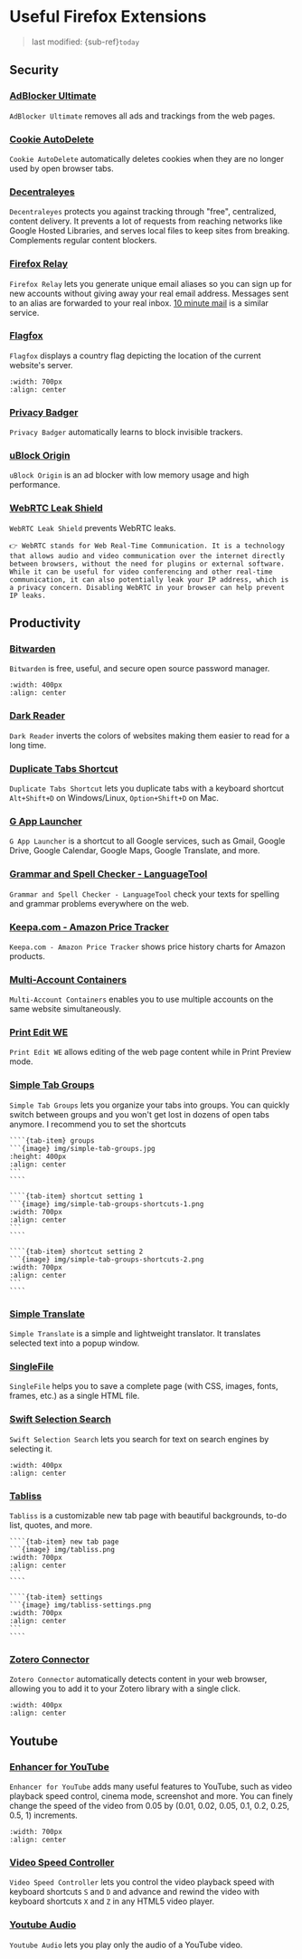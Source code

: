 # Useful Firefox Extensions
> last modified: {sub-ref}`today`

## Security
### [AdBlocker Ultimate](https://addons.mozilla.org/en-US/firefox/addon/adblocker-ultimate/)
`AdBlocker Ultimate` removes all ads and trackings from the web pages.

### [Cookie AutoDelete](https://addons.mozilla.org/en-US/firefox/addon/cookie-autodelete/)
`Cookie AutoDelete` automatically deletes cookies when they are no longer used by open browser tabs.

### [Decentraleyes](https://addons.mozilla.org/en-US/firefox/addon/decentraleyes/)
`Decentraleyes` protects you against tracking through "free", centralized, content delivery. It prevents a lot of requests from reaching networks like Google Hosted Libraries, and serves local files to keep sites from breaking. Complements regular content blockers.

### [Firefox Relay](https://addons.mozilla.org/en-US/firefox/addon/private-relay/)
`Firefox Relay` lets you generate unique email aliases so you can sign up for new accounts without giving away your real email address. Messages sent to an alias are forwarded to your real inbox. [10 minute mail](./../usefulWebApps/usefulWebApps.md#10-minutes-mail) is a similar service.

### [Flagfox](https://addons.mozilla.org/en-US/firefox/addon/flagfox/)
`Flagfox` displays a country flag depicting the location of the current website's server.
```{image} img/flagfox.png
:width: 700px
:align: center
```

### [Privacy Badger](https://addons.mozilla.org/en-US/firefox/addon/privacy-badger17/)
`Privacy Badger` automatically learns to block invisible trackers.

### [uBlock Origin](https://addons.mozilla.org/en-US/firefox/addon/ublock-origin/)
`uBlock Origin` is an ad blocker with low memory usage and high performance.

### [WebRTC Leak Shield](https://addons.mozilla.org/en-US/firefox/addon/webrtc-leak-shield/)
`WebRTC Leak Shield` prevents WebRTC leaks.

```{admonition} WebRTC
👉 WebRTC stands for Web Real-Time Communication. It is a technology that allows audio and video communication over the internet directly between browsers, without the need for plugins or external software. While it can be useful for video conferencing and other real-time communication, it can also potentially leak your IP address, which is a privacy concern. Disabling WebRTC in your browser can help prevent IP leaks.
```


## Productivity
### [Bitwarden](https://addons.mozilla.org/en-US/firefox/addon/bitwarden-password-manager/)
`Bitwarden` is free, useful, and secure open source password manager.
```{image} img/bitwarden-extension.png
:width: 400px
:align: center
```

### [Dark Reader](https://addons.mozilla.org/en-US/firefox/addon/darkreader/)
`Dark Reader` inverts the colors of websites making them easier to read for a long time.

### [Duplicate Tabs Shortcut](https://addons.mozilla.org/en-US/firefox/addon/duplicate-tab-shortcut/)
`Duplicate Tabs Shortcut` lets you duplicate tabs with a keyboard shortcut `Alt+Shift+D` on Windows/Linux, `Option+Shift+D` on Mac.

### [G App Launcher](https://addons.mozilla.org/en-US/firefox/addon/google-shortcuts-all-google-se/)
`G App Launcher` is a shortcut to all Google services, such as Gmail, Google Drive, Google Calendar, Google Maps, Google Translate, and more.

### [Grammar and Spell Checker - LanguageTool](https://addons.mozilla.org/en-US/firefox/addon/languagetool/)
`Grammar and Spell Checker - LanguageTool` check your texts for spelling and grammar problems everywhere on the web.

### [Keepa.com - Amazon Price Tracker](https://addons.mozilla.org/en-US/firefox/addon/keepa/)
`Keepa.com - Amazon Price Tracker` shows price history charts for Amazon products.

### [Multi-Account Containers](https://addons.mozilla.org/en-US/firefox/addon/multi-account-containers/)
`Multi-Account Containers` enables you to use multiple accounts on the same website simultaneously.

### [Print Edit WE](https://addons.mozilla.org/en-US/firefox/addon/print-edit-we/)
`Print Edit WE` allows editing of the web page content while in Print Preview mode.

### [Simple Tab Groups](https://addons.mozilla.org/en-US/firefox/addon/simple-tab-groups/)
`Simple Tab Groups` lets you organize your tabs into groups. You can quickly switch between groups and you won't get lost in dozens of open tabs anymore. I recommend you to set the shortcuts

`````{tab-set}
````{tab-item} groups
```{image} img/simple-tab-groups.jpg
:height: 400px
:align: center
```
````

````{tab-item} shortcut setting 1
```{image} img/simple-tab-groups-shortcuts-1.png
:width: 700px
:align: center
```
````

````{tab-item} shortcut setting 2
```{image} img/simple-tab-groups-shortcuts-2.png
:width: 700px
:align: center
```
````
`````

### [Simple Translate](https://addons.mozilla.org/en-US/firefox/addon/simple-translate/)
`Simple Translate` is a simple and lightweight translator. It translates selected text into a popup window.

### [SingleFile](https://addons.mozilla.org/en-US/firefox/addon/single-file/)
`SingleFile` helps you to save a complete page (with CSS, images, fonts, frames, etc.) as a single HTML file.

### [Swift Selection Search](https://addons.mozilla.org/en-US/firefox/addon/swift-selection-search/)
`Swift Selection Search` lets you search for text on search engines by selecting it.
```{image} img/swift-selection-search.png
:width: 400px
:align: center
```

### [Tabliss](https://addons.mozilla.org/en-US/firefox/addon/tabliss/)
`Tabliss` is a customizable new tab page with beautiful backgrounds, to-do list, quotes, and more.
`````{tab-set}
````{tab-item} new tab page
```{image} img/tabliss.png
:width: 700px
:align: center
```
````

````{tab-item} settings
```{image} img/tabliss-settings.png
:width: 700px
:align: center
```
````
`````

### [Zotero Connector](https://www.zotero.org/download/connectors)
`Zotero Connector` automatically detects content in your web browser, allowing you to add it to your Zotero library with a single click.
```{image} img/zotero-connector.png
:width: 400px
:align: center
```

## Youtube
### [Enhancer for YouTube](https://addons.mozilla.org/en-US/firefox/addon/enhancer-for-youtube/)
`Enhancer for YouTube` adds many useful features to YouTube, such as video playback speed control, cinema mode, screenshot and more. You can finely change the speed of the video from 0.05 by (0.01, 0.02, 0.05, 0.1, 0.2, 0.25, 0.5, 1) increments.
```{image} img/enhancer-for-youtube.png
:width: 700px
:align: center
```

### [Video Speed Controller](https://addons.mozilla.org/en-US/firefox/addon/videospeed/)
`Video Speed Controller` lets you control the video playback speed with keyboard shortcuts `S` and `D` and advance and rewind the video with keyboard shortcuts `X` and `Z` in any HTML5 video player.

### [Youtube Audio](https://addons.mozilla.org/en-US/firefox/addon/youtube-audio/)
`Youtube Audio` lets you play only the audio of a YouTube video.